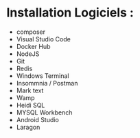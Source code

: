# Installation Logiciels : 

- composer 
- Visual Studio Code
- Docker Hub
- NodeJS
- Git 
- Redis
- Windows Terminal
- Insommnia / Postman 
- Mark text 
- Wamp 
- Heidi SQL
- MYSQL Workbench
- Android Studio
- Laragon